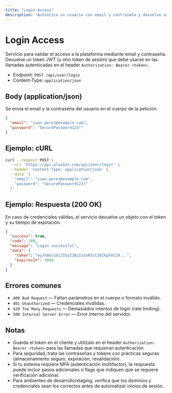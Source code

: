 ```yaml
---
title: "Login Access"
description: "Autentica un usuario con email y contraseña y devuelve un token de acceso (Bearer)."
---
```


# Login Access

Servicio para validar el acceso a la plataforma mediante email y contraseña. Devuelve un token JWT (u otro token de sesión) que debe usarse en las llamadas autenticadas en el header `Authorization: Bearer <token>`.

- Endpoint: `POST /api/user/login`
- Content-Type: `application/json`

## Body (application/json)

Se envía el email y la contraseña del usuario en el cuerpo de la petición.

```json
{
  "email": "juan.perez@example.com",
  "password": "SecurePassword123!"
}
```

## Ejemplo: cURL

```sh
curl --request POST \
  --url 'https://api.plazbot.com/api/user/login' \
  --header 'Content-Type: application/json' \
  --data '{
    "email": "juan.perez@example.com",
    "password": "SecurePassword123!"
  }'
```

## Ejemplo: Respuesta (200 OK)

En caso de credenciales válidas, el servicio devuelve un objeto con el token y su tiempo de expiración.

```json
{
  "success": true,
  "code": 200,
  "message": "Login successful",
  "data": {
    "token": "eyJhbGciOiJIUzI1NiIsInR5cCI6IkpXVCJ9...",
    "expiresIn": 3600
  }
}
```

## Errores comunes

- `400 Bad Request` — Faltan parámetros en el cuerpo o formato inválido.
- `401 Unauthorized` — Credenciales inválidas.
- `429 Too Many Requests` — Demasiados intentos de login (rate limiting).
- `500 Internal Server Error` — Error interno del servidor.

## Notas

- Guarda el token en el cliente y utilízalo en el header `Authorization: Bearer <token>` para las llamadas que requieran autenticación.
- Para seguridad, trata las contraseñas y tokens con prácticas seguras (almacenamiento seguro, expiración, revalidación).
- Si tu sistema requiere MFA (autenticación multifactor), la respuesta puede incluir pasos adicionales o flags que indiquen que se requiere verificación adicional.
- Para ambientes de desarrollo/staging, verifica que los dominios y credenciales sean los correctos antes de automatizar inicios de sesión.
